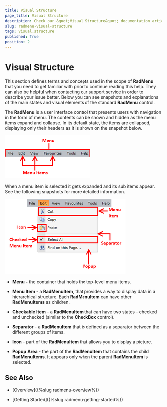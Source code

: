 ```yaml
---
title: Visual Structure
page_title: Visual Structure
description: Check our &quot;Visual Structure&quot; documentation article for the RadMenu {{ site.framework_name }} control.
slug: radmenu-visual-structure
tags: visual,structure
published: True
position: 2
---
```


# Visual Structure

This section defines terms and concepts used in the scope of __RadMenu__ that you need to get familiar with prior to continue reading this help. They can also be helpful when contacting our support service in order to describe your issue better. Below you can see snapshots and explanations of the main states and visual elements of the standard __RadMenu__ control.        

The __RadMenu__ is a user interface control that presents users with navigation in the form of menu. The contents can be shown and hidden as the menu items expand and collapse. In its default state, the items are collapsed, displaying only their headers as it is shown on the snapshot below.        

![WPF RadMenu ](images/RadMenu_VisualStructure_01.png)

When a menu item is selected it gets expanded and its sub items appear. See the following snapshots for more detailed information.

![WPF RadMenu ](images/RadMenu_VisualStructure_02.png)

* __Menu -__ the container that holds the top-level menu items.          

* __Menu Item__ - a __RadMenuItem__, that provides a way to display data in a hierarchical structure. Each __RadMenuItem__ can have other __RadMenuItems__ as children.

* __Checkable Item__ - a __RadMenuItem__ that can have two states - checked and unchecked (similar to the __CheckBox__ control).

* __Separator__ - a __RadMenuItem__ that is defined as a separator between the different groups of items.

* __Icon__ - part of the __RadMenuItem__ that allows you to display a picture.

* __Popup__ __Area__ - the part of the __RadMenuItem__ that contains the child __RadMenuItems__. It appears only when the parent __RadMenuItem__ is selected.

## See Also

 * [Overview]({%slug radmenu-overview%})

 * [Getting Started]({%slug radmenu-getting-started%})
